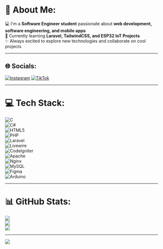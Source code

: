 # 💫 About Me:
💻 I'm a **Software Engineer student** passionate about **web development, software engineering, and mobile apps**  
🚀 Currently learning **Laravel, TailwindCSS, and ESP32 IoT Projects**  
✨ Always excited to explore new technologies and collaborate on cool projects  

---

## 🌐 Socials:
[![Instagram](https://img.shields.io/badge/Instagram-%23E4405F.svg?logo=Instagram&logoColor=white)](https://instagram.com/ajmillllll) 
[![TikTok](https://img.shields.io/badge/TikTok-%23000000.svg?logo=TikTok&logoColor=white)](https://tiktok.com/@just_chil_28)  

---

# 💻 Tech Stack:
![C](https://img.shields.io/badge/c-%2300599C.svg?style=for-the-badge&logo=c&logoColor=white)  
![C#](https://img.shields.io/badge/c%23-%23239120.svg?style=for-the-badge&logo=csharp&logoColor=white)  
![HTML5](https://img.shields.io/badge/html5-%23E34F26.svg?style=for-the-badge&logo=html5&logoColor=white)  
![PHP](https://img.shields.io/badge/php-%23777BB4.svg?style=for-the-badge&logo=php&logoColor=white)  
![Laravel](https://img.shields.io/badge/laravel-%23FF2D20.svg?style=for-the-badge&logo=laravel&logoColor=white)  
![Livewire](https://img.shields.io/badge/livewire-%234e56a6.svg?style=for-the-badge&logo=livewire&logoColor=white)  
![CodeIgniter](https://img.shields.io/badge/CodeIgniter-%23EF4223.svg?style=for-the-badge&logo=codeIgniter&logoColor=white)  
![Apache](https://img.shields.io/badge/apache-%23D42029.svg?style=for-the-badge&logo=apache&logoColor=white)  
![Nginx](https://img.shields.io/badge/nginx-%23009639.svg?style=for-the-badge&logo=nginx&logoColor=white)  
![MySQL](https://img.shields.io/badge/mysql-4479A1.svg?style=for-the-badge&logo=mysql&logoColor=white)  
![Figma](https://img.shields.io/badge/figma-%23F24E1E.svg?style=for-the-badge&logo=figma&logoColor=white)  
![Arduino](https://img.shields.io/badge/-Arduino-00979D?style=for-the-badge&logo=Arduino&logoColor=white)  

---

# 📊 GitHub Stats:
![](https://github-readme-stats.vercel.app/api?username=milajah280727&theme=dark&hide_border=false&include_all_commits=false&count_private=false)  
![](https://nirzak-streak-stats.vercel.app/?user=milajah280727&theme=dark&hide_border=false)  
![](https://github-readme-stats.vercel.app/api/top-langs/?username=milajah280727&theme=dark&hide_border=false&include_all_commits=false&count_private=false&layout=compact)  

---

[![](https://visitcount.itsvg.in/api?id=milajah280727&icon=0&color=0)](https://visitcount.itsvg.in)  

<!-- Proudly created with GPRM ( https://gprm.itsvg.in ) -->
